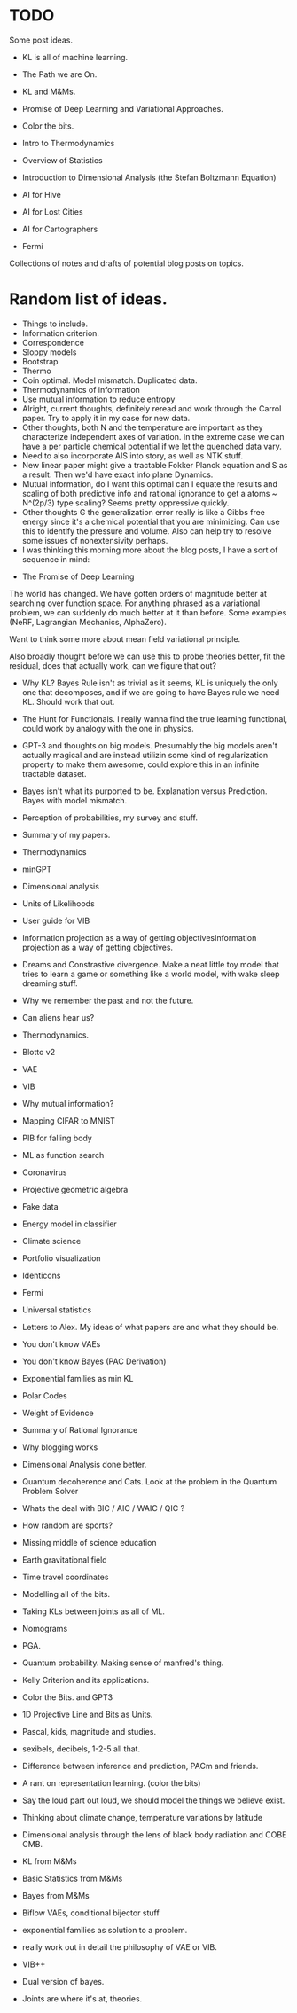 # TODO

Some post ideas.

 * KL is all of machine learning.
 * The Path we are On.
 * KL and M&Ms.
 * Promise of Deep Learning and Variational Approaches.
 * Color the bits.
 * Intro to Thermodynamics
 * Overview of Statistics
 * Introduction to Dimensional Analysis (the Stefan Boltzmann Equation)

 * AI for Hive
 * AI for Lost Cities
 * AI for Cartographers
 * Fermi

Collections of notes and drafts of potential blog posts on topics.

# Random list of ideas.

 - Things to include.
 - Information criterion.
 - Correspondence
 - Sloppy models
 - Bootstrap
 - Thermo
 - Coin optimal. Model mismatch. Duplicated data.
 - Thermodynamics of information
 - Use mutual information to reduce entropy
 - Alright, current thoughts, definitely reread and work through the Carrol paper.
Try to apply it in my case for new data.
 - Other thoughts, both N and the temperature are important as they characterize
independent axes of variation. In the extreme case we can have a per particle
chemical potential if we let the quenched data vary.
 - Need to also incorporate AIS into story, as well as NTK stuff.
 - New linear paper might give a tractable Fokker Planck equation and S as a
result. Then we'd have exact info plane Dynamics.
 - Mutual information, do I want this optimal can I equate the results and scaling
of both predictive info and rational ignorance to get a atoms ~ N^(2p/3) type
scaling? Seems pretty oppressive quickly.
 - Other thoughts G the generalization error really is like a Gibbs free energy
since it's a chemical potential that you are minimizing. Can use this to
identify the pressure and volume. Also can help try to resolve some issues of
nonextensivity perhaps.
 - I was thinking this morning more about the blog posts, I have a sort of sequence in mind:

 * The Promise of Deep Learning

  The world has changed.  We have gotten orders of magnitude better at searching over
  function space.  For anything phrased as a variational problem, we can suddenly do much
  better at it than before.  Some examples (NeRF, Lagrangian Mechanics, AlphaZero).
  
  Want to think some more about mean field variational principle.
  
  Also broadly thought before we can use this to probe theories better, fit the
  residual, does that actually work, can we figure that out?
  
 * Why KL?  Bayes Rule isn't as trivial as it seems, KL is uniquely the only
   one that decomposes, and if we are going to have Bayes rule we need KL.
   Should work that out.

 * The Hunt for Functionals.  I really wanna find the true learning functional,
   could work by analogy with the one in physics.
  
 * GPT-3 and thoughts on big models.  Presumably the big models aren't actually
   magical and are instead utilizin some kind of regularization property to
   make them awesome, could explore this in an infinite tractable dataset.

 * Bayes isn't what its purported to be.  Explanation versus Prediction.  Bayes with model mismatch.

 * Perception of probabilities, my survey and stuff.

 * Summary of my papers.

 * Thermodynamics

 * minGPT

 * Dimensional analysis

 * Units of Likelihoods

 * User guide for VIB

 * Information projection as a way of getting objectivesInformation projection as a way of getting objectives.

 * Dreams and Constrastive divergence.  Make a neat little toy model that tries to learn a game or something like a world model, with wake sleep dreaming stuff.

 * Why we remember the past and not the future.

 * Can aliens hear us?

 * Thermodynamics.
* Blotto v2
* VAE
* VIB
* Why mutual information?
* Mapping CIFAR to MNIST
* PIB for falling body
* ML as function search
* Coronavirus
* Projective geometric algebra
* Fake data
* Energy model in classifier
* Climate science
* Portfolio visualization
* Identicons
* Fermi
* Universal statistics
* Letters to Alex. My ideas of what papers are and what they should be.
* You don't know VAEs
 * You don't know Bayes (PAC Derivation)
 * Exponential families as min KL
 * Polar Codes
 * Weight of Evidence
 * Summary of Rational Ignorance
 * Why blogging works
 * Dimensional Analysis done better.
 * Quantum decoherence and Cats. 
    Look at the problem in the Quantum Problem Solver
 * Whats the deal with BIC / AIC / WAIC / QIC ?
 * How random are sports?
 * Missing middle of science education
 * Earth gravitational field
 * Time travel coordinates
 * Modelling all of the bits.
 * Taking KLs between joints as all of ML.
 * Nomograms
 * PGA.
 * Quantum probability. Making sense of manfred's thing.
 * Kelly Criterion and its applications.
 * Color the Bits. and GPT3
 * 1D Projective Line and Bits as Units.
 * Pascal, kids, magnitude and studies.
 * sexibels, decibels, 1-2-5 all that.
 * Difference between inference and prediction, PACm and friends.
 * A rant on representation learning. (color the bits)
 * Say the loud part out loud, we should model the things we believe exist.
 * Thinking about climate change, temperature variations by latitude
 * Dimensional analysis through the lens of black body radiation and COBE CMB.
 * KL from M&Ms 
 * Basic Statistics from M&Ms 
 * Bayes from M&Ms 
 * Biflow VAEs, conditional bijector stuff 
 * exponential families as solution to a problem.
 * really work out in detail the philosophy of VAE or VIB.
 * VIB++
 * Dual version of bayes.
 * Joints are where it's at, theories.

